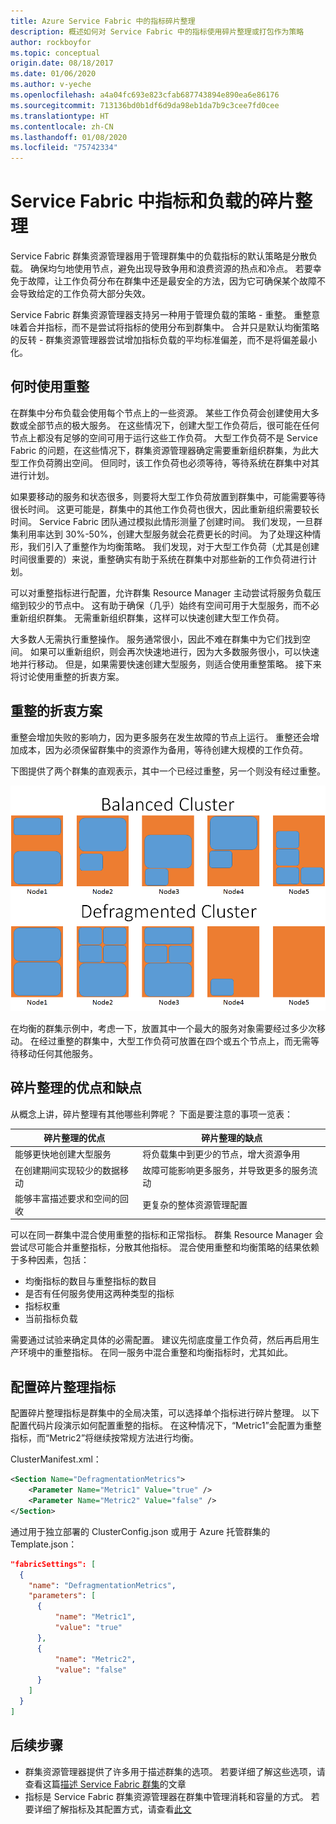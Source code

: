 ```yaml
---
title: Azure Service Fabric 中的指标碎片整理
description: 概述如何对 Service Fabric 中的指标使用碎片整理或打包作为策略
author: rockboyfor
ms.topic: conceptual
origin.date: 08/18/2017
ms.date: 01/06/2020
ms.author: v-yeche
ms.openlocfilehash: a4a04fc693e823cfab687743894e890ea6e86176
ms.sourcegitcommit: 713136bd0b1df6d9da98eb1da7b9c3cee7fd0cee
ms.translationtype: HT
ms.contentlocale: zh-CN
ms.lasthandoff: 01/08/2020
ms.locfileid: "75742334"
---
```

# <a name="defragmentation-of-metrics-and-load-in-service-fabric"></a>Service Fabric 中指标和负载的碎片整理
Service Fabric 群集资源管理器用于管理群集中的负载指标的默认策略是分散负载。 确保均匀地使用节点，避免出现导致争用和浪费资源的热点和冷点。 若要幸免于故障，让工作负荷分布在群集中还是最安全的方法，因为它可确保某个故障不会导致给定的工作负荷大部分失效。 

Service Fabric 群集资源管理器支持另一种用于管理负载的策略 - 重整。 重整意味着合并指标，而不是尝试将指标的使用分布到群集中。 合并只是默认均衡策略的反转 - 群集资源管理器尝试增加指标负载的平均标准偏差，而不是将偏差最小化。

## <a name="when-to-use-defragmentation"></a>何时使用重整
在群集中分布负载会使用每个节点上的一些资源。 某些工作负荷会创建使用大多数或全部节点的极大服务。 在这些情况下，创建大型工作负荷后，很可能在任何节点上都没有足够的空间可用于运行这些工作负荷。 大型工作负荷不是 Service Fabric 的问题，在这些情况下，群集资源管理器确定需要重新组织群集，为此大型工作负荷腾出空间。 但同时，该工作负荷也必须等待，等待系统在群集中对其进行计划。

如果要移动的服务和状态很多，则要将大型工作负荷放置到群集中，可能需要等待很长时间。 这更可能是，群集中的其他工作负荷也很大，因此重新组织需要较长时间。 Service Fabric 团队通过模拟此情形测量了创建时间。 我们发现，一旦群集利用率达到 30%-50%，创建大型服务就会花费更长的时间。 为了处理这种情形，我们引入了重整作为均衡策略。 我们发现，对于大型工作负荷（尤其是创建时间很重要的）来说，重整确实有助于系统在群集中对那些新的工作负荷进行计划。

可以对重整指标进行配置，允许群集 Resource Manager 主动尝试将服务负载压缩到较少的节点中。 这有助于确保（几乎）始终有空间可用于大型服务，而不必重新组织群集。 无需重新组织群集，这样可以快速创建大型工作负荷。

大多数人无需执行重整操作。 服务通常很小，因此不难在群集中为它们找到空间。 如果可以重新组织，则会再次快速地进行，因为大多数服务很小，可以快速地并行移动。 但是，如果需要快速创建大型服务，则适合使用重整策略。 接下来将讨论使用重整的折衷方案。 

## <a name="defragmentation-tradeoffs"></a>重整的折衷方案
重整会增加失败的影响力，因为更多服务在发生故障的节点上运行。 重整还会增加成本，因为必须保留群集中的资源作为备用，等待创建大规模的工作负荷。

下图提供了两个群集的直观表示，其中一个已经过重整，另一个则没有经过重整。 

<center>

![平衡的群集与重整的群集对比][Image1]

</center>

在均衡的群集示例中，考虑一下，放置其中一个最大的服务对象需要经过多少次移动。 在经过重整的群集中，大型工作负荷可放置在四个或五个节点上，而无需等待移动任何其他服务。

## <a name="defragmentation-pros-and-cons"></a>碎片整理的优点和缺点
从概念上讲，碎片整理有其他哪些利弊呢？ 下面是要注意的事项一览表：

| 碎片整理的优点 | 碎片整理的缺点 |
| --- | --- |
| 能够更快地创建大型服务 |将负载集中到更少的节点，增大资源争用 |
| 在创建期间实现较少的数据移动 |故障可能影响更多服务，并导致更多的服务流动 |
| 能够丰富描述要求和空间的回收 |更复杂的整体资源管理配置 |

可以在同一群集中混合使用重整的指标和正常指标。 群集 Resource Manager 会尝试尽可能合并重整指标，分散其他指标。 混合使用重整和均衡策略的结果依赖于多种因素，包括：
  - 均衡指标的数目与重整指标的数目
  - 是否有任何服务使用这两种类型的指标 
  - 指标权重
  - 当前指标负载

需要通过试验来确定具体的必需配置。 建议先彻底度量工作负荷，然后再启用生产环境中的重整指标。 在同一服务中混合重整和均衡指标时，尤其如此。 

## <a name="configuring-defragmentation-metrics"></a>配置碎片整理指标
配置碎片整理指标是群集中的全局决策，可以选择单个指标进行碎片整理。 以下配置代码片段演示如何配置重整的指标。 在这种情况下，“Metric1”会配置为重整指标，而“Metric2”将继续按常规方法进行均衡。 

ClusterManifest.xml：

```xml
<Section Name="DefragmentationMetrics">
    <Parameter Name="Metric1" Value="true" />
    <Parameter Name="Metric2" Value="false" />
</Section>
```

通过用于独立部署的 ClusterConfig.json 或用于 Azure 托管群集的 Template.json：

```json
"fabricSettings": [
  {
    "name": "DefragmentationMetrics",
    "parameters": [
      {
          "name": "Metric1",
          "value": "true"
      },
      {
          "name": "Metric2",
          "value": "false"
      }
    ]
  }
]
```

## <a name="next-steps"></a>后续步骤
- 群集资源管理器提供了许多用于描述群集的选项。 若要详细了解这些选项，请查看这篇[描述 Service Fabric 群集](service-fabric-cluster-resource-manager-cluster-description.md)的文章
- 指标是 Service Fabric 群集资源管理器在群集中管理消耗和容量的方式。 若要详细了解指标及其配置方式，请查看[此文](service-fabric-cluster-resource-manager-metrics.md)

[Image1]:./media/service-fabric-cluster-resource-manager-defragmentation-metrics/balancing-defrag-compared.png

<!--Update_Description: update meta properties -->